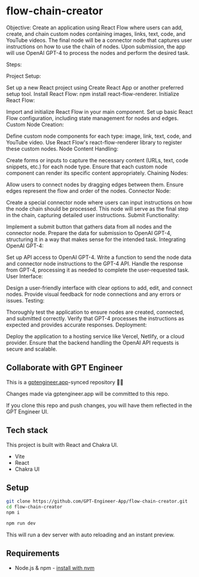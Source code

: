 # flow-chain-creator

Objective:
Create an application using React Flow where users can add, create, and chain custom nodes containing images, links, text, code, and YouTube videos. The final node will be a connector node that captures user instructions on how to use the chain of nodes. Upon submission, the app will use OpenAI GPT-4 to process the nodes and perform the desired task.

Steps:

Project Setup:

Set up a new React project using Create React App or another preferred setup tool.
Install React Flow: npm install react-flow-renderer.
Initialize React Flow:

Import and initialize React Flow in your main component.
Set up basic React Flow configuration, including state management for nodes and edges.
Custom Node Creation:

Define custom node components for each type: image, link, text, code, and YouTube video.
Use React Flow's react-flow-renderer library to register these custom nodes.
Node Content Handling:

Create forms or inputs to capture the necessary content (URLs, text, code snippets, etc.) for each node type.
Ensure that each custom node component can render its specific content appropriately.
Chaining Nodes:

Allow users to connect nodes by dragging edges between them.
Ensure edges represent the flow and order of the nodes.
Connector Node:

Create a special connector node where users can input instructions on how the node chain should be processed.
This node will serve as the final step in the chain, capturing detailed user instructions.
Submit Functionality:

Implement a submit button that gathers data from all nodes and the connector node.
Prepare the data for submission to OpenAI GPT-4, structuring it in a way that makes sense for the intended task.
Integrating OpenAI GPT-4:

Set up API access to OpenAI GPT-4.
Write a function to send the node data and connector node instructions to the GPT-4 API.
Handle the response from GPT-4, processing it as needed to complete the user-requested task.
User Interface:

Design a user-friendly interface with clear options to add, edit, and connect nodes.
Provide visual feedback for node connections and any errors or issues.
Testing:

Thoroughly test the application to ensure nodes are created, connected, and submitted correctly.
Verify that GPT-4 processes the instructions as expected and provides accurate responses.
Deployment:

Deploy the application to a hosting service like Vercel, Netlify, or a cloud provider.
Ensure that the backend handling the OpenAI API requests is secure and scalable.

## Collaborate with GPT Engineer

This is a [gptengineer.app](https://gptengineer.app)-synced repository 🌟🤖

Changes made via gptengineer.app will be committed to this repo.

If you clone this repo and push changes, you will have them reflected in the GPT Engineer UI.

## Tech stack

This project is built with React and Chakra UI.

- Vite
- React
- Chakra UI

## Setup

```sh
git clone https://github.com/GPT-Engineer-App/flow-chain-creator.git
cd flow-chain-creator
npm i
```

```sh
npm run dev
```

This will run a dev server with auto reloading and an instant preview.

## Requirements

- Node.js & npm - [install with nvm](https://github.com/nvm-sh/nvm#installing-and-updating)
